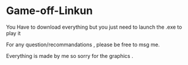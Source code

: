 # Game-off-Linkun


You Have to download everything but you just need to launch the .exe to play it

For any question/recommandations , please be free to msg me.

Everything is made by me so sorry for the graphics .
